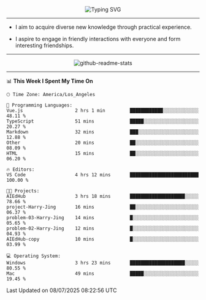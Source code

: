 <p align="center">
  <img src="https://readme-typing-svg.demolab.com?font=Fira+Code&weight=500&size=32&duration=2500&pause=1600&center=true&vCenter=true&random=false&width=1024&height=64&lines=Hi+there+%F0%9F%91%8B;I'm+delighted+you+could+make+it+here+%F0%9F%8E%89;I'm+Harry%2C+a+college+student+still+finding+my+way" alt="Typing SVG" />
</p>


---


- I aim to acquire diverse new knowledge through practical experience.

- I aspire to engage in friendly interactions with everyone and form interesting friendships.


---


<p align="center">
  <img src="https://github-readme-stats.vercel.app/api?username=Harry-Jing&show_icons=true" alt="github-readme-stats"/>
</p>


---

<!--START_SECTION:waka-->
📊 **This Week I Spent My Time On** 

```text
🕑︎ Time Zone: America/Los_Angeles

💬 Programming Languages: 
Vue.js                   2 hrs 1 min         ████████████░░░░░░░░░░░░░   48.11 % 
TypeScript               51 mins             █████░░░░░░░░░░░░░░░░░░░░   20.27 % 
Markdown                 32 mins             ███░░░░░░░░░░░░░░░░░░░░░░   12.88 % 
Other                    20 mins             ██░░░░░░░░░░░░░░░░░░░░░░░   08.09 % 
HTML                     15 mins             ██░░░░░░░░░░░░░░░░░░░░░░░   06.20 % 

🔥 Editors: 
VS Code                  4 hrs 12 mins       █████████████████████████   100.00 % 

🐱‍💻 Projects: 
AIEdHub                  3 hrs 18 mins       ████████████████████░░░░░   78.66 % 
project-Harry-Jing       16 mins             ██░░░░░░░░░░░░░░░░░░░░░░░   06.37 % 
problem-03-Harry-Jing    14 mins             █░░░░░░░░░░░░░░░░░░░░░░░░   05.65 % 
problem-02-Harry-Jing    12 mins             █░░░░░░░░░░░░░░░░░░░░░░░░   04.93 % 
AIEdHub-copy             10 mins             █░░░░░░░░░░░░░░░░░░░░░░░░   03.99 % 

💻 Operating System: 
Windows                  3 hrs 23 mins       ████████████████████░░░░░   80.55 % 
Mac                      49 mins             █████░░░░░░░░░░░░░░░░░░░░   19.45 % 
```


 Last Updated on 08/07/2025 08:22:56 UTC
<!--END_SECTION:waka-->
